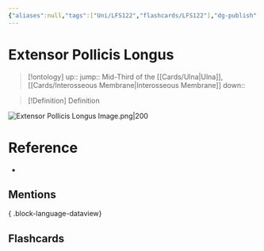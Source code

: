 ```yaml
---
{"aliases":null,"tags":["Uni/LFS122","flashcards/LFS122"],"dg-publish":true,"permalink":"/cards/extensor-pollicis-longus/","dgPassFrontmatter":true}
---
```


# Extensor Pollicis Longus

> [!ontology]
> up:: 
> jump:: Mid-Third of the [[Cards/Ulna\|Ulna]], [[Cards/Interosseous Membrane\|Interosseous Membrane]]
> down:: 

> [!Definition] Definition
> 

![Extensor Pollicis Longus Image.png|200](/img/user/Extras/Images/Extensor%20Pollicis%20Longus%20Image.png)
# Reference
- 

## Mentions

{ .block-language-dataview}

## Flashcards
